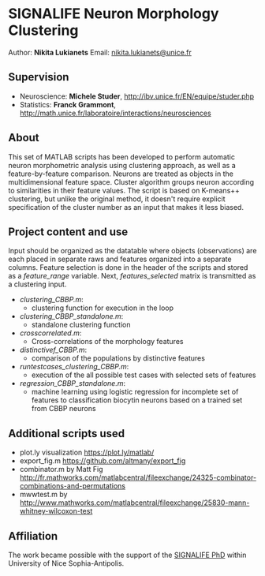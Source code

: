 SIGNALIFE Neuron Morphology Clustering
===
Author: **Nikita Lukianets**
Email: [nikita.lukianets@unice.fr](mailto:nikita.lukianets@unice.fr)

Supervision
---
 - Neuroscience: **Michele Studer**, http://ibv.unice.fr/EN/equipe/studer.php
 - Statistics: **Franck Grammont**, http://math.unice.fr/laboratoire/interactions/neurosciences

About
---
This set of MATLAB scripts has been developed to perform automatic neuron morphometric analysis using clustering approach, as well as a feature-by-feature comparison. Neurons are treated as objects in the multidimensional feature space. Cluster algorithm groups neuron according to similarities in their feature values. The script is based on K-means++ clustering, but unlike the original method, it doesn't require explicit specification of the cluster number as an input that makes it less biased.

Project content and use
---
Input should be organized as the datatable where objects (observations) are each placed in separate raws and features organized into a separate columns. Feature selection is done in the header of the scripts and stored as a *feature_range* variable. Next, *features_selected* matrix is transmitted as a clustering input.
- *clustering_CBBP.m*: 
	- clustering function for execution in the loop
- *clustering_CBBP_standalone.m*: 
	- standalone clustering function
- *crosscorrelated.m*: 
	- Cross-correlations of the morphology features
- *distinctivef_CBBP.m*: 
	- comparison of the populations by distinctive features
- *runtestcases_clustering_CBBP.m*: 
	- execution of the all possible test cases with selected sets of features
- *regression_CBBP_standalone.m*: 
	- machine learning using logistic regression for incomplete set of features to classification biocytin neurons based on a trained set from CBBP neurons

Additional scripts used
---
- plot.ly visualization https://plot.ly/matlab/
- export_fig.m https://github.com/altmany/export_fig
- combinator.m by Matt Fig http://fr.mathworks.com/matlabcentral/fileexchange/24325-combinator-combinations-and-permutations
- mwwtest.m by http://www.mathworks.com/matlabcentral/fileexchange/25830-mann-whitney-wilcoxon-test

Affiliation
---
The work became possible with the support of the [SIGNALIFE PhD](http://signalife.unice.fr/) within University of Nice Sophia-Antipolis. 
